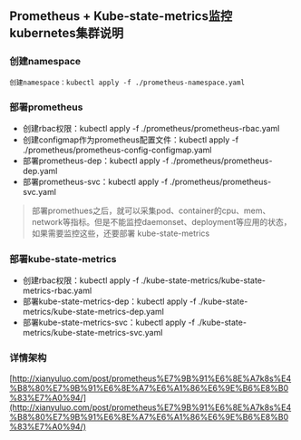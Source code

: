 ## Prometheus + Kube-state-metrics监控kubernetes集群说明

### 创建namespace
    创建namespace：kubectl apply -f ./prometheus-namespace.yaml

### 部署prometheus
 * 创建rbac权限：kubectl apply -f ./prometheus/prometheus-rbac.yaml
 * 创建configmap作为prometheus配置文件：kubectl apply -f ./prometheus/prometheus-config-configmap.yaml
 * 部署prometheus-dep：kubectl apply -f ./prometheus/prometheus-dep.yaml
 * 部署prometheus-svc：kubectl apply -f ./prometheus/prometheus-svc.yaml

  > 部署promethues之后，就可以采集pod、container的cpu、mem、network等指标。但是不能监控daemonset、deployment等应用的状态，如果需要监控这些，还要部署 kube-state-metrics


### 部署kube-state-metrics
 * 创建rbac权限：kubectl apply -f ./kube-state-metrics/kube-state-metrics-rbac.yaml
 * 部署kube-state-metrics-dep：kubectl apply -f ./kube-state-metrics/kube-state-metrics-dep.yaml
 * 部署kube-state-metrics-svc：kubectl apply -f ./kube-state-metrics/kube-state-metrics-svc.yaml


### 详情架构

   [http://xianyuluo.com/post/prometheus%E7%9B%91%E6%8E%A7k8s%E4%B8%80%E7%9B%91%E6%8E%A7%E6%A1%86%E6%9E%B6%E8%B0%83%E7%A0%94/](http://xianyuluo.com/post/prometheus%E7%9B%91%E6%8E%A7k8s%E4%B8%80%E7%9B%91%E6%8E%A7%E6%A1%86%E6%9E%B6%E8%B0%83%E7%A0%94/)
